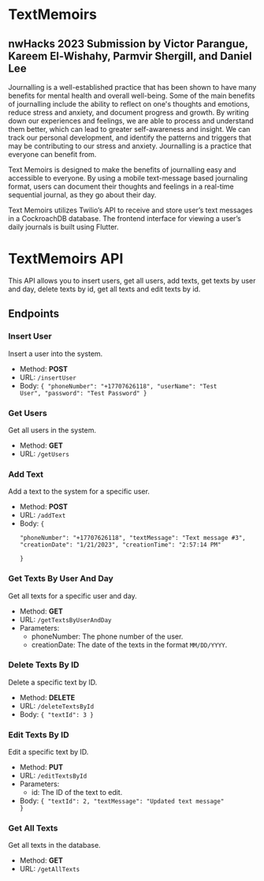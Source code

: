 # TextMemoirs
## nwHacks 2023 Submission by Victor Parangue, Kareem El-Wishahy, Parmvir Shergill, and Daniel Lee

Journalling is a well-established practice that has been shown to have many benefits for mental health and overall well-being. Some of the main benefits of journalling include the ability to reflect on one's thoughts and emotions,  reduce stress and anxiety, and document progress and growth. By writing down our experiences and feelings, we are able to process and understand them better, which can lead to greater self-awareness and insight. We can track our personal development, and identify the patterns and triggers that may be contributing to our stress and anxiety. Journalling is a practice that everyone can benefit from.

Text Memoirs is designed to make the benefits of journalling easy and accessible to everyone. By using a mobile text-message based journaling format, users can document their thoughts and feelings in a real-time sequential journal, as they go about their day. 

Text Memoirs utilizes Twilio’s API to receive and store user’s text messages in a CockroachDB database. The frontend interface for viewing a user’s daily journals is built using Flutter.

# TextMemoirs API

This API allows you to insert users, get all users, add texts, get texts by user and day, delete texts by id, get all texts and edit texts by id.

## Endpoints

### Insert User

Insert a user into the system.

-   Method: **POST**
-   URL: `/insertUser`
-   Body:
<code>{
    "phoneNumber": "+17707626118",
    "userName": "Test User",
    "password": "Test Password"
}</code>

### Get Users

Get all users in the system.

-   Method: **GET**
-   URL: `/getUsers`

### Add Text

Add a text to the system for a specific user.

-   Method: **POST**
-   URL: `/addText`
-   Body:
<code>{  
"phoneNumber":  "+17707626118",  "textMessage":  "Text message #3",  "creationDate":  "1/21/2023",  "creationTime":  "2:57:14 PM"  
}</code>

### Get Texts By User And Day

Get all texts for a specific user and day.

-   Method: **GET**
-   URL: `/getTextsByUserAndDay`
-   Parameters:
    -   phoneNumber: The phone number of the user.
    -   creationDate: The date of the texts in the format `MM/DD/YYYY`.

### Delete Texts By ID

Delete a specific text by ID.

-   Method: **DELETE**
-   URL: `/deleteTextsById`
-  Body:
<code>{
	"textId":  3
}</code>

 
### Edit Texts By ID

Edit a specific text by ID.

-   Method: **PUT**
-   URL: `/editTextsById`
-   Parameters:
    -   id: The ID of the text to edit.
-   Body:
<code>{
"textId":  2,
"textMessage":  "Updated text message"
}</code>

### Get All Texts

Get all texts in the database.

-   Method: **GET**
-   URL: `/getAllTexts`
